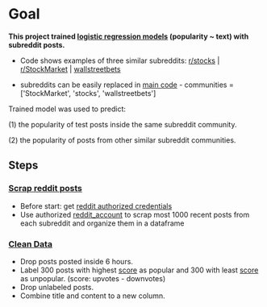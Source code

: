 # Goal
**This project trained [logistic regression models](https://scikit-learn.org/stable/modules/generated/sklearn.linear_model.LogisticRegression.html#sklearn.linear_model.LogisticRegression) (popularity ~ text) with subreddit posts.**

- Code shows examples of three similar subreddits: [r/stocks](https://www.reddit.com/r/stocks/) | [r/StockMarket](https://www.reddit.com/r/StockMarket/) | [wallstreetbets](https://www.reddit.com/r/wallstreetbets/)

- subreddits can be easily replaced in [main code](main.py) - communities = ['StockMarket', 'stocks', 'wallstreetbets']

Trained model was used to predict:

(1) the popularity of test posts inside the same subreddit community. 

(2) the popularity of posts from other similar subreddit communities.

## Steps
### [Scrap reddit posts](scrap_subreddit.py)
- Before start: get [reddit authorized credentials](https://www.reddit.com/prefs/apps)
- Use authorized [reddit_account](main.py) to scrap most 1000 recent posts from each subreddit and organize them in a dataframe

### [Clean Data](data_clean.py)
- Drop posts posted inside 6 hours.
- Label 300 posts with highest [score](https://www.reddit.com/wiki/faq/) as popular and 300 with least [score](https://www.reddit.com/wiki/faq/) as unpopular. (score: upvotes - downvotes)
- Drop unlabeled posts.
- Combine title and content to a new column.
